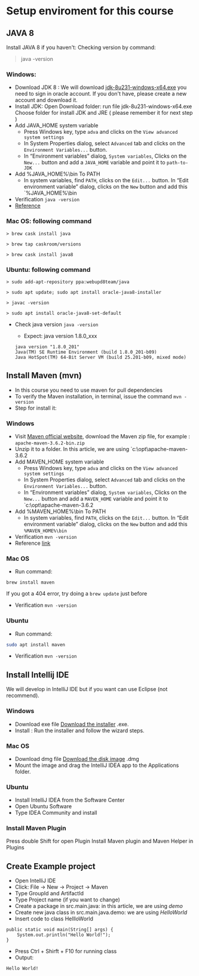 # Setup enviroment for this course
## JAVA 8
Install JAVA 8 if you haven't: 
Checking version by command:
> java -version
### Windows: 
- Download JDK 8 : 
	We will download [jdk-8u231-windows-x64.exe](https://download.oracle.com/otn/java/jdk/8u231-b11/5b13a193868b4bf28bcb45c792fce896/jdk-8u231-windows-x64.exe)
	you need to sign in oracle account. If you don't have, please create a new account and download it.
-  Install JDK:
	Open Download folder: run file jdk-8u231-windows-x64.exe
	Choose folder for install JDK and JRE ( please remember it for next step )
- Add JAVA_HOME system variable
	- Press Windows key, type `adva` and clicks on the `View advanced system settings`
	- In System Properties dialog, select `Advanced` tab and clicks on the `Environment Variables...` button.
	- In “Environment variables” dialog, `System variables`, Clicks on the `New...` button and add a `JAVA_HOME` variable and point it to ` path-to-JDK `
- Add %JAVA_HOME%\bin To PATH
	- In system variables, find `PATH`, clicks on the `Edit...` button. In “Edit environment variable” dialog, clicks on the `New` button and add this `%JAVA_HOME%\bin
- Verification
	``` java -version ```
-  [Reference](https://o7planning.org/vi/10377/huong-dan-cai-dat-va-cau-hinh-java)
	
### Mac OS: following command
	> brew cask install java

	> brew tap caskroom/versions

	> brew cask install java8

###  Ubuntu: following command
	
	> sudo add-apt-repository ppa:webupd8team/java
	
	> sudo apt update; sudo apt install oracle-java8-installer
	
	> javac -version
	
	> sudo apt install oracle-java8-set-default
	
- Check java version
	```java -version ```
	
	- Expect: java version 1.8.0_xxx
	``` 
	java version "1.8.0_201"
	Java(TM) SE Runtime Environment (build 1.8.0_201-b09)
	Java HotSpot(TM) 64-Bit Server VM (build 25.201-b09, mixed mode) 
	```
## Install Maven (mvn)
- In this course you need to use maven for pull dependencies
- To verify the Maven installation, in terminal, issue the command `mvn -version`
- Step for install it:
### Windows
- Visit [Maven official website](http://maven.apache.org/download.cgi), download the Maven zip file, for example : `apache-maven-3.6.2-bin.zip`
- Unzip it to a folder. In this article, we are using `c:\opt\apache-maven-3.6.2
- Add MAVEN_HOME system variable
	- Press Windows key, type `adva` and clicks on the `View advanced system settings`
	- In System Properties dialog, select `Advanced` tab and clicks on the `Environment Variables...` button.
	- In “Environment variables” dialog, `System variables`, Clicks on the `New...` button and add a `MAVEN_HOME` variable and point it to `c:\opt\apache-maven-3.6.2
- Add %MAVEN_HOME%\bin To PATH
	- In system variables, find `PATH`, clicks on the `Edit...` button. In “Edit environment variable” dialog, clicks on the `New` button and add this `%MAVEN_HOME%\bin`
- Verification
	``` mvn -version ``` 
- Reference [link](https://www.mkyong.com/maven/how-to-install-maven-in-windows/)
### Mac OS
- Run command:
```
brew install maven
```
If you got a 404 error, try doing a `brew update` just before
- Verification
	``` mvn -version ``` 
### Ubuntu
- Run command:
```bash
sudo apt install maven
```
- Verification
	``` mvn -version ``` 
## Install Intellij IDE
We will develop in IntelliJ IDE but if you want can use Eclipse (not recommend). 
### Windows
- Download exe file
[Download the installer](https://www.jetbrains.com/idea/download/)  .exe.
- Install  : Run the installer and follow the wizard steps.

### Mac OS
- Download dmg file
[Download the disk image](https://www.jetbrains.com/idea/download/)  .dmg
- Mount the image and drag the IntelliJ IDEA app to the Applications folder.
### Ubuntu
- Install IntelliJ IDEA from the Software Center
- Open Ubuntu Software 
- Type IDEA Community and install 

### Install Maven Plugin 
Press double Shift for open Plugin 
Install Maven plugin and Maven Helper in Plugins 

## Create Example project
- Open IntelliJ IDE
- Click: File -> New -> Project -> Maven 
- Type GroupId and ArtifactId 
- Type Project name (if you want to change)
- Create a package in src.main.java: in this article, we are using *demo*
- Create new java class in src.main.java.demo: we are using *HelloWorld*
- Insert code to class HellloWorld
```
public static void main(String[] args) {
	System.out.println("Hello World!");
}
```
- Press Ctrl + Shirft + F10 for running class
- Output: 
```
Hello World!
```

 
